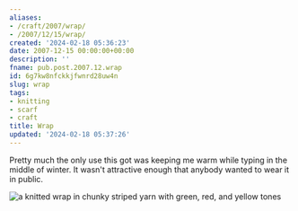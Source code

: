 ```yaml
---
aliases:
- /craft/2007/wrap/
- /2007/12/15/wrap/
created: '2024-02-18 05:36:23'
date: 2007-12-15 00:00:00+00:00
description: ''
fname: pub.post.2007.12.wrap
id: 6g7kw8nfckkjfwnrd28uw4n
slug: wrap
tags:
- knitting
- scarf
- craft
title: Wrap
updated: '2024-02-18 05:37:26'
---
```


Pretty much the only use this got was keeping me warm while typing in the middle of winter. It wasn't attractive enough that anybody wanted to wear it in public.

![a knitted wrap in chunky striped yarn with green, red, and yellow tones](assets/img/2007/cover-2007-12-15.jpg)